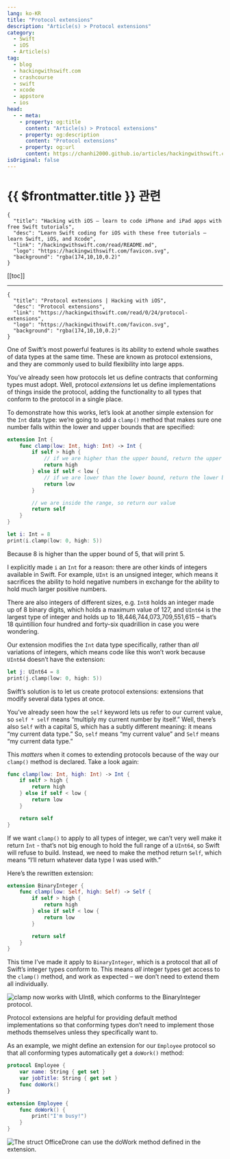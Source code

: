 ```yaml
---
lang: ko-KR
title: "Protocol extensions"
description: "Article(s) > Protocol extensions"
category:
  - Swift
  - iOS
  - Article(s)
tag: 
  - blog
  - hackingwithswift.com
  - crashcourse
  - swift
  - xcode
  - appstore
  - ios  
head:
  - - meta:
    - property: og:title
      content: "Article(s) > Protocol extensions"
    - property: og:description
      content: "Protocol extensions"
    - property: og:url
      content: https://chanhi2000.github.io/articles/hackingwithswift.com/read/00/24-protocol-extensions.html
isOriginal: false
---
```


# {{ $frontmatter.title }} 관련

```component VPCard
{
  "title": "Hacking with iOS – learn to code iPhone and iPad apps with free Swift tutorials",
  "desc": "Learn Swift coding for iOS with these free tutorials – learn Swift, iOS, and Xcode",
  "link": "/hackingwithswift.com/read/README.md",
  "logo": "https://hackingwithswift.com/favicon.svg",
  "background": "rgba(174,10,10,0.2)"
}
```

[[toc]]

---

```component VPCard
{
  "title": "Protocol extensions | Hacking with iOS",
  "desc": "Protocol extensions",
  "link": "https://hackingwithswift.com/read/0/24/protocol-extensions",
  "logo": "https://hackingwithswift.com/favicon.svg",
  "background": "rgba(174,10,10,0.2)"
}
```

One of Swift’s most powerful features is its ability to extend whole swathes of data types at the same time. These are known as protocol extensions, and they are commonly used to build flexibility into large apps.

You’ve already seen how protocols let us define contracts that conforming types must adopt. Well, protocol *extensions* let us define implementations of things inside the protocol, adding the functionality to all types that conform to the protocol in a single place.

To demonstrate how this works, let’s look at another simple extension for the `Int` data type: we’re going to add a `clamp()` method that makes sure one number falls within the lower and upper bounds that are specified:

```swift
extension Int {
    func clamp(low: Int, high: Int) -> Int {
        if self > high {
            // if we are higher than the upper bound, return the upper bound
            return high
        } else if self < low {
            // if we are lower than the lower bound, return the lower bound
            return low
        }

        // we are inside the range, so return our value
        return self
    }
}

let i: Int = 8
print(i.clamp(low: 0, high: 5))
```

Because 8 is higher than the upper bound of 5, that will print 5.

I explicitly made `i` an `Int` for a reason: there are other kinds of integers available in Swift. For example, `UInt` is an unsigned integer, which means it sacrifices the ability to hold negative numbers in exchange for the ability to hold much larger positive numbers.

There are also integers of different sizes, e.g. `Int8` holds an integer made up of 8 binary digits, which holds a maximum value of 127, and `UInt64` is the largest type of integer and holds up to 18,446,744,073,709,551,615 – that’s 18 quintillion four hundred and forty-six quadrillion in case you were wondering.

Our extension modifies the `Int` data type specifically, rather than *all* variations of integers, which means code like this won’t work because `UInt64` doesn’t have the extension:

```swift
let j: UInt64 = 8
print(j.clamp(low: 0, high: 5))
```

Swift’s solution is to let us create protocol extensions: extensions that modify several data types at once.

You’ve already seen how the `self` keyword lets us refer to our current value, so `self * self` means “multiply my current number by itself.” Well, there’s also `Self` with a capital S, which has a subtly different meaning: it means “my current data type.” So, `self` means “my current value” and `Self` means “my current data type.”

This *matters* when it comes to extending protocols because of the way our `clamp()` method is declared. Take a look again:

```swift
func clamp(low: Int, high: Int) -> Int {
    if self > high {
        return high
    } else if self < low {
        return low
    }

    return self
}
```

If we want `clamp()` to apply to all types of integer, we can’t very well make it return `Int` - that’s not big enough to hold the full range of a `UInt64`, so Swift will refuse to build. Instead, we need to make the method return `Self`, which means “I’ll return whatever data type I was used with.”

Here’s the rewritten extension:

```swift
extension BinaryInteger {
    func clamp(low: Self, high: Self) -> Self {
        if self > high {
            return high
        } else if self < low {
            return low
        }

        return self
    }
}
```

This time I’ve made it apply to `BinaryInteger`, which is a protocol that all of Swift’s integer types conform to. This means *all* integer types get access to the `clamp()` method, and work as expected – we don’t need to extend them all individually.

![`clamp` now works with `UInt8`, which conforms to the `BinaryInteger` protocol.](https://hackingwithswift.com/img/books/hws/protocol-extensions-1.png)

Protocol extensions are helpful for providing default method implementations so that conforming types don’t need to implement those methods themselves unless they specifically want to.

As an example, we might define an extension for our `Employee` protocol so that all conforming types automatically get a `doWork()` method:

```swift
protocol Employee {
    var name: String { get set }
    var jobTitle: String { get set }
    func doWork()
}

extension Employee {
    func doWork() {
        print("I'm busy!")
    }
}
```

![The struct `OfficeDrone` can use the `doWork` method defined in the extension.](https://hackingwithswift.com/img/books/hws/protocol-extensions-2@2x.png)

